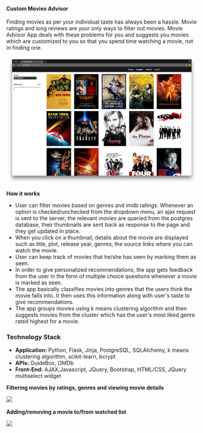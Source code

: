 #### Custom Movies Advisor

Finding movies as per your individual taste has always been a hassle. Movie ratings and long reviews are your only ways to filter out movies.
Movie Advisor App deals with these problems for you and suggests you movies which are customized to you so that you spend time watching a movie, not in finding one.

<img src="static/images/browse_page.png">

**How it works**

 * User can filter movies based on genres and imdb ratings. Whenever an option is checked/unchecked from the dropdown menu, an ajax request is sent to the server, the relevant movies are queried from the postgres database, their thumbnails are sent back as response to the page and they get updated in place. 
 * When you click on a thumbnail, details about the movie are displayed such as title, plot, release year, genres, the source links where you can watch the movie.
 * User can keep track of movies that he/she has seen by marking them as seen.
 * In order to give personalized recommendations, the app gets feedback from the user in the form of multiple choice questions whenever a movie is marked as seen.
 * The app basically classifies movies into genres that the users think the movie falls into. It then uses this information along with user's taste to give recommendations. 
 * The app groups movies using k means clustering algorithm and then suggests movies from the cluster which has the user's most liked genre rated highest for a movie.

### Technology Stack

 * **Application:** Python, Flask, Jinja, PostgreSQL, SQLAlchemy, k means clustering algorithm, scikit-learn, bcrypt
 * **APIs:** GuideBox, OMDb
 * **Front-End:** AJAX,Javascript, JQuery, Bootstrap, HTML/CSS, JQuery multiselect widget


**Filtering movies by ratings, genres and viewing movie details**

<kbd>![](/static/browse.gif)</kbd>

**Adding/removing a movie to/from watched list**

<kbd>![](/static/watched.gif)</kbd>



